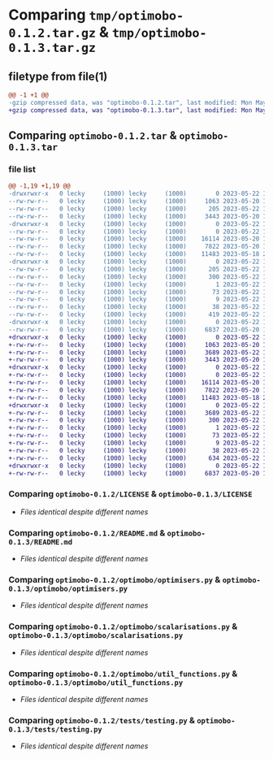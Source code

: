 # Comparing `tmp/optimobo-0.1.2.tar.gz` & `tmp/optimobo-0.1.3.tar.gz`

## filetype from file(1)

```diff
@@ -1 +1 @@
-gzip compressed data, was "optimobo-0.1.2.tar", last modified: Mon May 22 12:04:03 2023, max compression
+gzip compressed data, was "optimobo-0.1.3.tar", last modified: Mon May 22 12:09:36 2023, max compression
```

## Comparing `optimobo-0.1.2.tar` & `optimobo-0.1.3.tar`

### file list

```diff
@@ -1,19 +1,19 @@
-drwxrwxr-x   0 lecky     (1000) lecky     (1000)        0 2023-05-22 12:04:03.970973 optimobo-0.1.2/
--rw-rw-r--   0 lecky     (1000) lecky     (1000)     1063 2023-05-20 14:55:19.000000 optimobo-0.1.2/LICENSE
--rw-rw-r--   0 lecky     (1000) lecky     (1000)      205 2023-05-22 12:04:03.970973 optimobo-0.1.2/PKG-INFO
--rw-rw-r--   0 lecky     (1000) lecky     (1000)     3443 2023-05-20 19:14:19.000000 optimobo-0.1.2/README.md
-drwxrwxr-x   0 lecky     (1000) lecky     (1000)        0 2023-05-22 12:04:03.970973 optimobo-0.1.2/optimobo/
--rw-rw-r--   0 lecky     (1000) lecky     (1000)        0 2023-05-22 11:49:17.000000 optimobo-0.1.2/optimobo/__init__.py
--rw-rw-r--   0 lecky     (1000) lecky     (1000)    16114 2023-05-20 15:16:09.000000 optimobo-0.1.2/optimobo/optimisers.py
--rw-rw-r--   0 lecky     (1000) lecky     (1000)     7822 2023-05-20 14:58:32.000000 optimobo-0.1.2/optimobo/scalarisations.py
--rw-rw-r--   0 lecky     (1000) lecky     (1000)    11483 2023-05-18 23:42:13.000000 optimobo-0.1.2/optimobo/util_functions.py
-drwxrwxr-x   0 lecky     (1000) lecky     (1000)        0 2023-05-22 12:04:03.970973 optimobo-0.1.2/optimobo.egg-info/
--rw-rw-r--   0 lecky     (1000) lecky     (1000)      205 2023-05-22 12:04:03.000000 optimobo-0.1.2/optimobo.egg-info/PKG-INFO
--rw-rw-r--   0 lecky     (1000) lecky     (1000)      300 2023-05-22 12:04:03.000000 optimobo-0.1.2/optimobo.egg-info/SOURCES.txt
--rw-rw-r--   0 lecky     (1000) lecky     (1000)        1 2023-05-22 12:04:03.000000 optimobo-0.1.2/optimobo.egg-info/dependency_links.txt
--rw-rw-r--   0 lecky     (1000) lecky     (1000)       73 2023-05-22 12:04:03.000000 optimobo-0.1.2/optimobo.egg-info/requires.txt
--rw-rw-r--   0 lecky     (1000) lecky     (1000)        9 2023-05-22 12:04:03.000000 optimobo-0.1.2/optimobo.egg-info/top_level.txt
--rw-rw-r--   0 lecky     (1000) lecky     (1000)       38 2023-05-22 12:04:03.970973 optimobo-0.1.2/setup.cfg
--rw-rw-r--   0 lecky     (1000) lecky     (1000)      419 2023-05-22 12:00:35.000000 optimobo-0.1.2/setup.py
-drwxrwxr-x   0 lecky     (1000) lecky     (1000)        0 2023-05-22 12:04:03.970973 optimobo-0.1.2/tests/
--rw-rw-r--   0 lecky     (1000) lecky     (1000)     6837 2023-05-20 18:55:15.000000 optimobo-0.1.2/tests/testing.py
+drwxrwxr-x   0 lecky     (1000) lecky     (1000)        0 2023-05-22 12:09:36.771198 optimobo-0.1.3/
+-rw-rw-r--   0 lecky     (1000) lecky     (1000)     1063 2023-05-20 14:55:19.000000 optimobo-0.1.3/LICENSE
+-rw-rw-r--   0 lecky     (1000) lecky     (1000)     3689 2023-05-22 12:09:36.767198 optimobo-0.1.3/PKG-INFO
+-rw-rw-r--   0 lecky     (1000) lecky     (1000)     3443 2023-05-20 19:14:19.000000 optimobo-0.1.3/README.md
+drwxrwxr-x   0 lecky     (1000) lecky     (1000)        0 2023-05-22 12:09:36.767198 optimobo-0.1.3/optimobo/
+-rw-rw-r--   0 lecky     (1000) lecky     (1000)        0 2023-05-22 11:49:17.000000 optimobo-0.1.3/optimobo/__init__.py
+-rw-rw-r--   0 lecky     (1000) lecky     (1000)    16114 2023-05-20 15:16:09.000000 optimobo-0.1.3/optimobo/optimisers.py
+-rw-rw-r--   0 lecky     (1000) lecky     (1000)     7822 2023-05-20 14:58:32.000000 optimobo-0.1.3/optimobo/scalarisations.py
+-rw-rw-r--   0 lecky     (1000) lecky     (1000)    11483 2023-05-18 23:42:13.000000 optimobo-0.1.3/optimobo/util_functions.py
+drwxrwxr-x   0 lecky     (1000) lecky     (1000)        0 2023-05-22 12:09:36.767198 optimobo-0.1.3/optimobo.egg-info/
+-rw-rw-r--   0 lecky     (1000) lecky     (1000)     3689 2023-05-22 12:09:36.000000 optimobo-0.1.3/optimobo.egg-info/PKG-INFO
+-rw-rw-r--   0 lecky     (1000) lecky     (1000)      300 2023-05-22 12:09:36.000000 optimobo-0.1.3/optimobo.egg-info/SOURCES.txt
+-rw-rw-r--   0 lecky     (1000) lecky     (1000)        1 2023-05-22 12:09:36.000000 optimobo-0.1.3/optimobo.egg-info/dependency_links.txt
+-rw-rw-r--   0 lecky     (1000) lecky     (1000)       73 2023-05-22 12:09:36.000000 optimobo-0.1.3/optimobo.egg-info/requires.txt
+-rw-rw-r--   0 lecky     (1000) lecky     (1000)        9 2023-05-22 12:09:36.000000 optimobo-0.1.3/optimobo.egg-info/top_level.txt
+-rw-rw-r--   0 lecky     (1000) lecky     (1000)       38 2023-05-22 12:09:36.771198 optimobo-0.1.3/setup.cfg
+-rw-rw-r--   0 lecky     (1000) lecky     (1000)      634 2023-05-22 12:09:33.000000 optimobo-0.1.3/setup.py
+drwxrwxr-x   0 lecky     (1000) lecky     (1000)        0 2023-05-22 12:09:36.767198 optimobo-0.1.3/tests/
+-rw-rw-r--   0 lecky     (1000) lecky     (1000)     6837 2023-05-20 18:55:15.000000 optimobo-0.1.3/tests/testing.py
```

### Comparing `optimobo-0.1.2/LICENSE` & `optimobo-0.1.3/LICENSE`

 * *Files identical despite different names*

### Comparing `optimobo-0.1.2/README.md` & `optimobo-0.1.3/README.md`

 * *Files identical despite different names*

### Comparing `optimobo-0.1.2/optimobo/optimisers.py` & `optimobo-0.1.3/optimobo/optimisers.py`

 * *Files identical despite different names*

### Comparing `optimobo-0.1.2/optimobo/scalarisations.py` & `optimobo-0.1.3/optimobo/scalarisations.py`

 * *Files identical despite different names*

### Comparing `optimobo-0.1.2/optimobo/util_functions.py` & `optimobo-0.1.3/optimobo/util_functions.py`

 * *Files identical despite different names*

### Comparing `optimobo-0.1.2/tests/testing.py` & `optimobo-0.1.3/tests/testing.py`

 * *Files identical despite different names*

